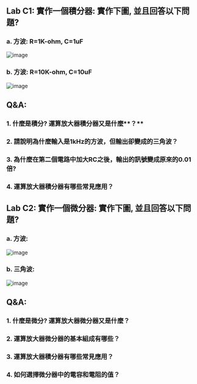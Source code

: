 #


## Lab C1: 實作一個積分器: 實作下圖, 並且回答以下問題?

### a. 方波: R=1K-ohm, C=1uF

![image](https://github.com/Grace-TA/eCircuitLab2024/assets/89304181/d079399f-f006-4cf0-bfa2-82b4ccd52634)


### b. 方波: R=10K-ohm, C=10uF

![image](https://github.com/Grace-TA/eCircuitLab2024/assets/89304181/6e26821f-046b-4b7c-8729-62c60d12ad62)


## Q&A:

### **1. 什麼是**積分? **運算放大器**積分器又是什麼**？**

### **2. 請說明為什麼輸入是1kHz的方波，但輸出卻變成的三角波？**

### **3. 為什麼在第二個電路中加大RC之後，輸出的訊號變成原來的0.01倍?**

### **4. 運算放大器**積分器**有哪些常見應用？**

## Lab C2: 實作一個微分器: 實作下圖, 並且回答以下問題?

### a. 方波:

![image](https://github.com/Grace-TA/eCircuitLab2024/assets/89304181/57ba3756-4fc4-4436-91ff-e6d5af8818c3)


### b. 三角波:

![image](https://github.com/Grace-TA/eCircuitLab2024/assets/89304181/741f92fb-5370-4c9f-ab2d-4e7999f12ac3)


## Q&A:

### **1. 什麼是微分? 運算放大器微分器又是什麼？**

### **2. 運算放大器微分器的基本組成有哪些？**

### **3. 運算放大器**積分器**有哪些常見應用？**

### 4. **如何選擇微分器中的電容和電阻的值？**

